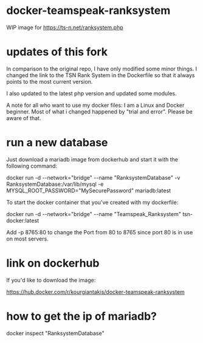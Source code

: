 # docker-teamspeak-ranksystem
WIP image for https://ts-n.net/ranksystem.php

# updates of this fork

In comparison to the original repo, I have only modified some minor things.
I changed the link to the TSN Rank System in the Dockerfile so that it always points to the most current version.

I also updated to the latest php version and updated some modules.

A note for all who want to use my docker files: I am a Linux and Docker beginner. Most of what i changed happened by "trial and error". Please be aware of that.

# run a new database

Just download a mariadb image from dockerhub and start it with the following command:

docker run -d --network="bridge" --name "RanksystemDatabase" -v RanksystemDatabase:/var/lib/mysql -e MYSQL_ROOT_PASSWORD="MySecurePassword" mariadb:latest

To start the docker container that you've created with my dockerfile:

docker run -d --network="bridge" --name "Teamspeak_Ranksystem" tsn-docker:latest

Add -p 8765:80 to change the Port from 80 to 8765 since port 80 is in use on most servers.

# link on dockerhub

If you'd like to download the image:

https://hub.docker.com/r/kourgiantakis/docker-teamspeak-ranksystem

# how to get the ip of mariadb?
docker inspect "RanksystemDatabase"
